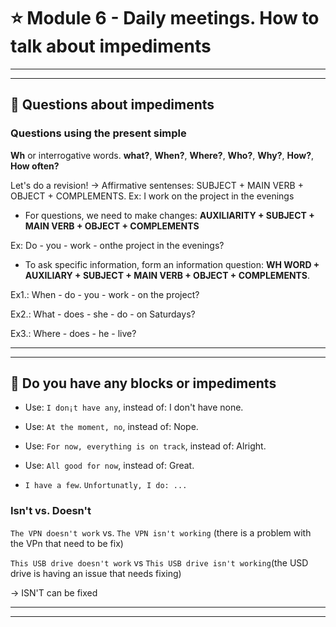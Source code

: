 # :star: Module 6 - Daily meetings. How to talk about impediments

---
---

## :book: Questions about impediments 

### Questions using the present simple

**Wh** or interrogative words. **what?**, **When?**, **Where?**, **Who?**, **Why?**, **How?**, **How often?**

Let's do a revision! -> Affirmative sentenses: SUBJECT + MAIN VERB + OBJECT + COMPLEMENTS. Ex: I work on the project in the evenings

- For questions, we need to make changes: **AUXILIARITY + SUBJECT + MAIN VERB + OBJECT + COMPLEMENTS**

Ex: Do - you - work - onthe project in the evenings?

- To ask specific information, form an information question: **WH WORD + AUXILIARY + SUBJECT + MAIN VERB + OBJECT + COMPLEMENTS**.

Ex1.: When - do - you - work - on the project?

Ex2.: What - does - she - do - on Saturdays?

Ex3.: Where - does - he - live?

---
---

## :book: Do you have any blocks or impediments

- Use: `I don¡t have any`, instead of: I don't have none.

- Use: `At the moment, no`, instead of: Nope.

- Use: `For now, everything is on track`, instead of: Alright.

- Use: `All good for now`, instead of: Great.

- `I have a few`. `Unfortunatly, I do: ...`

### Isn't vs. Doesn't

`The VPN doesn't work` vs. `The VPN isn't working` (there is a problem with the VPn that need to be fix)

`This USB drive doesn't work` vs `This USB drive isn't working`(the USD drive is having an issue that needs fixing)

-> ISN'T can be fixed

---
---
